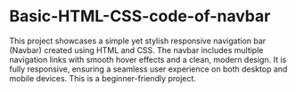 # Basic-HTML-CSS-code-of-navbar
This project showcases a simple yet stylish responsive navigation bar (Navbar) created using HTML and CSS. The navbar includes multiple navigation links with smooth hover effects and a clean, modern design. It is fully responsive, ensuring a seamless user experience on both desktop and mobile devices. This is a  beginner-friendly project.
